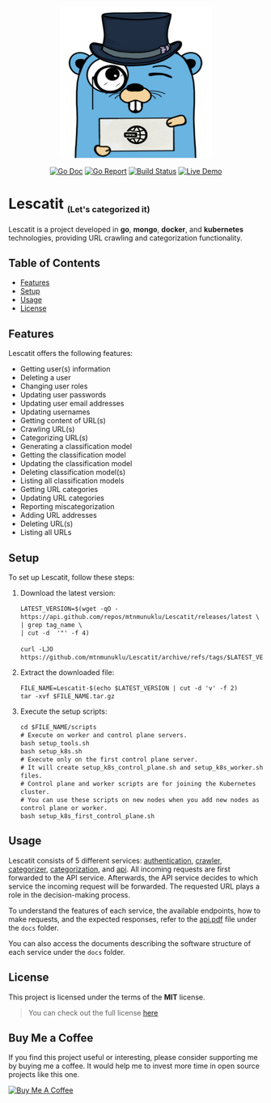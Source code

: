 <p align="center">
  <img width="300" height="300" src="images/logo.svg">
</p>

<p align="center">
<a href="https://pkg.go.dev/github.com/mtnmunuklu/lescatit"><img src="https://img.shields.io/badge/%F0%9F%93%9A%20godoc-pkg-informational.svg" alt="Go Doc"></a> <a href="https://goreportcard.com/report/github.com/mtnmunuklu/lescatit"><img src="https://img.shields.io/badge/%F0%9F%93%9D%20goreport-A+-success.svg" alt="Go Report"></a> <a href="https://travis-ci.com/"><img src="https://img.shields.io/badge/%E2%9A%99%20build-X-success.svg" alt="Build Status"></a> <a href="https://lescatit.com/"><img src="https://img.shields.io/badge/%F0%9F%93%BD%20demo-online-red.svg" alt="Live Demo"></a>
</p>

# Lescatit <sub><small><small>(Let's categorized it)</small></small></sub>

Lescatit is a project developed in **go**, **mongo**, **docker**, and **kubernetes** technologies, providing URL crawling and categorization functionality.

## Table of Contents

* [Features](#features)
* [Setup](#setup)
* [Usage](#usage)
* [License](#license)

## Features

Lescatit offers the following features:

* Getting user(s) information
* Deleting a user
* Changing user roles
* Updating user passwords
* Updating user email addresses
* Updating usernames
* Getting content of URL(s)
* Crawling URL(s)
* Categorizing URL(s)
* Generating a classification model
* Getting the classification model
* Updating the classification model
* Deleting classification model(s)
* Listing all classification models
* Getting URL categories
* Updating URL categories
* Reporting miscategorization
* Adding URL addresses
* Deleting URL(s)
* Listing all URLs

## Setup

To set up Lescatit, follow these steps:

1. Download the latest version:

    ```
    LATEST_VERSION=$(wget -qO - https://api.github.com/repos/mtnmunuklu/Lescatit/releases/latest \
    | grep tag_name \
    | cut -d  '"' -f 4)

    curl -LJO https://github.com/mtnmunuklu/Lescatit/archive/refs/tags/$LATEST_VERSION.tar.gz
    ```

2. Extract the downloaded file:

    ```
    FILE_NAME=Lescatit-$(echo $LATEST_VERSION | cut -d 'v' -f 2)
    tar -xvf $FILE_NAME.tar.gz
    ```

3. Execute the setup scripts:

    ```
    cd $FILE_NAME/scripts
    # Execute on worker and control plane servers.
    bash setup_tools.sh
    bash setup_k8s.sh
    # Execute only on the first control plane server.
    # It will create setup_k8s_control_plane.sh and setup_k8s_worker.sh files.
    # Control plane and worker scripts are for joining the Kubernetes cluster.
    # You can use these scripts on new nodes when you add new nodes as control plane or worker.
    bash setup_k8s_first_control_plane.sh
    ```

## Usage

Lescatit consists of 5 different services: [authentication](https://github.com/mtnmunuklu/Lescatit/blob/main/authentication), [crawler](https://github.com/mtnmunuklu/Lescatit/blob/main/crawler), [categorizer](https://github.com/mtnmunuklu/Lescatit/blob/main/categorizer), [categorization](https://github.com/mtnmunuklu/Lescatit/blob/main/categorization), and [api](https://github.com/mtnmunuklu/Lescatit/blob/main/api). All incoming requests are first forwarded to the API service. Afterwards, the API service decides to which service the incoming request will be forwarded. The requested URL plays a role in the decision-making process.

To understand the features of each service, the available endpoints, how to make requests, and the expected responses, refer to the [api.pdf](https://github.com/mtnmunuklu/Lescatit/blob/main/docs/api/api.pdf) file under the `docs` folder.

You can also access the documents describing the software structure of each service under the `docs` folder.

## License

This project is licensed under the terms of the **MIT** license.
>You can check out the full license [here](https://github.com/mtnmunuklu/Lescatit/blob/main/LICENSE)

## Buy Me a Coffee

If you find this project useful or interesting, please consider supporting me by buying me a coffee. It would help me to invest more time in open source projects like this one.

<a href="https://www.buymeacoffee.com/mtnmunuklu" target="_blank"><img src="https://cdn.buymeacoffee.com/buttons/v2/default-yellow.png" alt="Buy Me A Coffee" style="height: 60px !important;width: 217px !important;" ></a>
